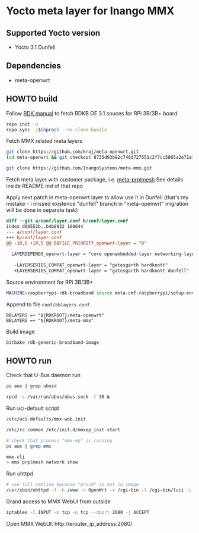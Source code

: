 <!--
README.md

Copyright (c) 2013-2021 Inango Systems LTD.

Author: Inango Systems LTD. <support@inango-systems.com>
Creation Date: 20 Feb 2021

The author may be reached at support@inango-systems.com

Redistribution and use in source and binary forms, with or without modification,
are permitted provided that the following conditions are met:

1. Redistributions of source code must retain the above copyright notice,
this list of conditions and the following disclaimer.

2. Redistributions in binary form must reproduce the above copyright notice,
this list of conditions and the following disclaimer in the documentation
and/or other materials provided with the distribution.

Subject to the terms and conditions of this license, each copyright holder
and contributor hereby grants to those receiving rights under this license
a perpetual, worldwide, non-exclusive, no-charge, royalty-free, irrevocable
(except for failure to satisfy the conditions of this license) patent license
to make, have made, use, offer to sell, sell, import, and otherwise transfer
this software, where such license applies only to those patent claims, already
acquired or hereafter acquired, licensable by such copyright holder or contributor
that are necessarily infringed by:

(a) their Contribution(s) (the licensed copyrights of copyright holders and
non-copyrightable additions of contributors, in source or binary form) alone;
or

(b) combination of their Contribution(s) with the work of authorship to which
such Contribution(s) was added by such copyright holder or contributor, if,
at the time the Contribution is added, such addition causes such combination
to be necessarily infringed. The patent license shall not apply to any other
combinations which include the Contribution.

Except as expressly stated above, no rights or licenses from any copyright
holder or contributor is granted under this license, whether expressly, by
implication, estoppel or otherwise.

DISCLAIMER

THIS SOFTWARE IS PROVIDED BY THE COPYRIGHT HOLDERS AND CONTRIBUTORS "AS IS"
AND ANY EXPRESS OR IMPLIED WARRANTIES, INCLUDING, BUT NOT LIMITED TO, THE
IMPLIED WARRANTIES OF MERCHANTABILITY AND FITNESS FOR A PARTICULAR PURPOSE
ARE DISCLAIMED. IN NO EVENT SHALL THE COPYRIGHT HOLDERS OR CONTRIBUTORS BE
LIABLE FOR ANY DIRECT, INDIRECT, INCIDENTAL, SPECIAL, EXEMPLARY, OR CONSEQUENTIAL
DAMAGES (INCLUDING, BUT NOT LIMITED TO, PROCUREMENT OF SUBSTITUTE GOODS OR
SERVICES; LOSS OF USE, DATA, OR PROFITS; OR BUSINESS INTERRUPTION) HOWEVER
CAUSED AND ON ANY THEORY OF LIABILITY, WHETHER IN CONTRACT, STRICT LIABILITY,
OR TORT (INCLUDING NEGLIGENCE OR OTHERWISE) ARISING IN ANY WAY OUT OF THE
USE OF THIS SOFTWARE, EVEN IF ADVISED OF THE POSSIBILITY OF SUCH DAMAGE.

NOTE

This is part of a management middleware software package called MMX that was developed by Inango Systems Ltd.

This version of MMX provides web and command-line management interfaces.

Please contact us at Inango at support@inango-systems.com if you would like to hear more about
- other management packages, such as SNMP, TR-069 or Netconf
- how we can extend the data model to support all parts of your system
- professional sub-contract and customization services
-->

# Yocto meta layer for Inango MMX

## Supported Yocto version

* Yocto 3.1 Dunfell

## Dependencies

* meta-openwrt

## HOWTO build

Follow [RDK manual](https://wiki.rdkcentral.com/pages/viewpage.action?pageId=130090892) to fetch
RDKB OE 3.1 souces for RPi 3B/3B+ board

```bash
repo init -u
repo sync -j$(nproc) --no-clone-bundle
```

Fetch MMX related meta layers
```bash
git clone https://github.com/kraj/meta-openwrt.git
(cd meta-openwrt && git checkout 8735d93b92c740d727551c2f7cc5865a2e72e1a8) 

git clone https://github.com/InangoSystems/meta-mmx.git
```

Fetch meta layer with customer package, i.e. [meta-prplmesh](https://gitlab.com/prpl-foundation/prplmesh/meta-prplmesh)
See details inside README.md of that repo

Apply next patch in meta-openwrt layer to allow use it in Dunfell
(that's my mistake - i missed existence "dunfell" branch in "meta-openwrt"
 migration will be done in separate task)
```diff
diff --git a/conf/layer.conf b/conf/layer.conf
index d60552b..b4b8932 100644
--- a/conf/layer.conf
+++ b/conf/layer.conf
@@ -10,5 +10,5 @@ BBFILE_PRIORITY_openwrt-layer = "8"
 
  LAYERDEPENDS_openwrt-layer = "core openembedded-layer networking-layer"
   
   -LAYERSERIES_COMPAT_openwrt-layer = "gatesgarth hardknott"
   +LAYERSERIES_COMPAT_openwrt-layer = "gatesgarth hardknott dunfell"
```

Source environment for RPi 3B/3B+
```bash
MACHINE=raspberrypi-rdk-broadband source meta-cmf-raspberrypi/setup-environment
```

Append to file `conf/bblayers.conf`
```
BBLAYERS =+ "${RDKROOT}/meta-openwrt"
BBLAYERS =+ "${RDKROOT}/meta-mmx"
```

Build image
```bash
bitbake rdk-generic-broadband-image
```

## HOWTO run

Check that U-Bus daemon run
```bash
ps aux | grep ubusd
```

```bash
rpcd -s /var/run/ubus/ubus.sock -t 30 &
```

Run uci-default script
```bash
/etc/uci-defaults/mmx-web.init
```

```bash
/etc/rc.common /etc/init.d/mmxep_init start

# check that process "mmx-ep" is running
ps aux | grep mmx
```

```bash
mmx-cli
> mmx prplmesh network show
```

Run uhttpd
```bash
# use full cmdline because "procd" is not in image
/usr/sbin/uhttpd -f -h /www -r OpenWrt -x /cgi-bin -l /cgi-bin/luci -L /usr/lib/lua/5.1/luci/sgi/uhttpd.lua -t 60 -T 30 -k 20 -A 1 -n 3 -N 100 -R -p 0.0.0.0:2080 -p [::]:2080 &
```

Grand access to MMX WebUI from outside
```bash
iptables -I INPUT -m tcp -p tcp --dport 2080 -j ACCEPT
```

Open MMX WebUI: http://erouter_ip_address:2080/


